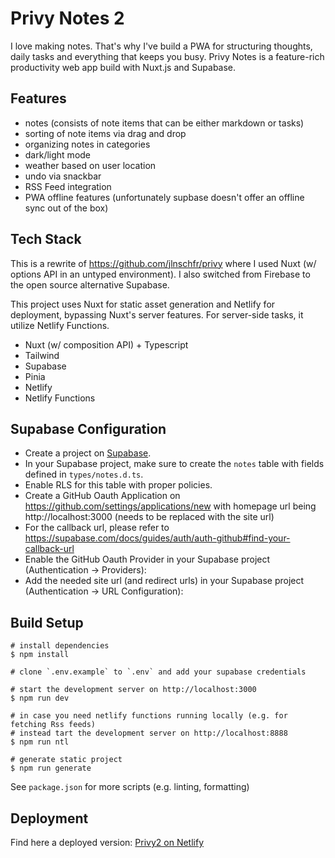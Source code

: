 # Privy Notes 2

I love making notes. That's why I've build a PWA for structuring thoughts, daily tasks and everything that keeps you busy. Privy Notes is a feature-rich productivity web app build with Nuxt.js and Supabase.

## Features

- notes (consists of note items that can be either markdown or tasks)
- sorting of note items via drag and drop
- organizing notes in categories
- dark/light mode
- weather based on user location
- undo via snackbar
- RSS Feed integration
- PWA offline features (unfortunately supbase doesn't offer an offline sync out of the box)

## Tech Stack

This is a rewrite of https://github.com/jlnschfr/privy where I used Nuxt (w/ options API in an untyped environment). I also switched from Firebase to the open source alternative Supabase.

This project uses Nuxt for static asset generation and Netlify for deployment, bypassing Nuxt's server features. For server-side tasks, it utilize Netlify Functions.

- Nuxt (w/ composition API) + Typescript
- Tailwind
- Supabase
- Pinia
- Netlify
- Netlify Functions

## Supabase Configuration

- Create a project on [Supabase](https://supabase.com).
- In your Supabase project, make sure to create the `notes` table with fields defined in `types/notes.d.ts`.
- Enable RLS for this table with proper policies.
- Create a GitHub Oauth Application on https://github.com/settings/applications/new with homepage url being http://localhost:3000 (needs to be replaced with the site url)
- For the callback url, please refer to https://supabase.com/docs/guides/auth/auth-github#find-your-callback-url
- Enable the GitHub Oauth Provider in your Supabase project (Authentication -> Providers):
- Add the needed site url (and redirect urls) in your Supabase project (Authentication -> URL Configuration):

## Build Setup

```
# install dependencies
$ npm install

# clone `.env.example` to `.env` and add your supabase credentials

# start the development server on http://localhost:3000
$ npm run dev

# in case you need netlify functions running locally (e.g. for fetching Rss feeds)
# instead tart the development server on http://localhost:8888
$ npm run ntl

# generate static project
$ npm run generate
```

See `package.json` for more scripts (e.g. linting, formatting)

## Deployment

Find here a deployed version: [Privy2 on Netlify](https://privy-notes2.netlify.app)
